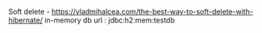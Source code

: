 Soft delete - https://vladmihalcea.com/the-best-way-to-soft-delete-with-hibernate/
in-memory db url : jdbc:h2:mem:testdb
